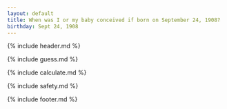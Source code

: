 ```yaml
---
layout: default
title: When was I or my baby conceived if born on September 24, 1908?
birthday: Sept 24, 1908
---
```


{% include header.md %}

{% include guess.md %}

{% include calculate.md %}

{% include safety.md %}

{% include footer.md %}



